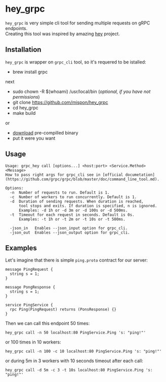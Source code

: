 # hey_grpc

`hey_grpc` is very simple cli tool for sending multiple requests on gRPC endpoints.   
Creating this tool was inspired by amazing [hey](https://github.com/rakyll/hey) project.

## Installation
`hey_grpc` is wrapper on `grpc_cli` tool, so it's requered to be istalled:
- brew install grpc

next 
- sudo chown -R $(whoami) /usr/local/bin (*optional, if you have not permissions*)
- git clone https://github.com/mispon/hey_grpc
- cd hey_grpc
- make build

or
- [download](https://github.com/mispon/hey_grpc/releases/download/v0.0.1/hey_grpc_darwin_amd64) pre-compilled binary
- put it were you want

## Usage
```
Usage: grpc_hey call [options...] <host:port> <Service.Method> <Message>
How to pass right args for grpc_cli see in [official documetation](https://github.com/grpc/grpc/blob/master/doc/command_line_tool.md).

Options:
  -n  Number of requests to run. Default is 1.
  -c  Number of workers to run concurrently. Default is 1.
  -d  Duration of sending requests. When duration is reached,
      tool stops and exits. If duration is specified, n is ignored.
      Examples: -d 1h or -d 3m or -d 100s or -d 500ms.
  -t  Timeout for each request in seconds. Default is 0s.
      Examples: -t 1h or -t 2m or -t 10s or -t 500ms.
  
  -json_in   Enables --json_input option for grpc_cli.
  -json_out  Enables --json_output option for grpc_cli.
```

## Examples
Let's imagine that there is simple `ping.proto` contract for our server:
```
message PingRequest {
  string s = 1;
}

message PongResponse {
  string s = 1;
}

service PingService {
  rpc Ping(PingRequest) returns (PonsResponse) {}
}
```

Then we can call this endpoint 50 times:
```
hey_grpc call -n 50 localhost:80 PingService.Ping 's: "ping!"'
```

or 100 times in 10 workers:
```
hey_grpc call -n 100 -c 10 localhost:80 PingService.Ping 's: "ping!"'
```

or during 5m in 3 workers with 10 seconds timeout after each call:
```
hey_grpc call -d 5m -c 3 -t 10s localhost:80 PingService.Ping 's: "ping!"'
```

